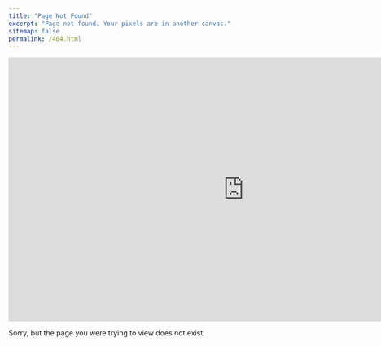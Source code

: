 ```yaml
---
title: "Page Not Found"
excerpt: "Page not found. Your pixels are in another canvas."
sitemap: false
permalink: /404.html
---
```


<iframe width="923" height="519" src="https://www.youtube.com/embed/t3otBjVZzT0" title="Something Went Terribly Wrong" frameborder="0" allow="accelerometer; autoplay; clipboard-write; encrypted-media; gyroscope; picture-in-picture; web-share" allowfullscreen></iframe>

Sorry, but the page you were trying to view does not exist.

<script type="text/javascript">
  var GOOG_FIXURL_LANG = 'en';
  var GOOG_FIXURL_SITE = '{{ site.url }}'
</script>
<script type="text/javascript"
  src="//linkhelp.clients.google.com/tbproxy/lh/wm/fixurl.js">
</script>
